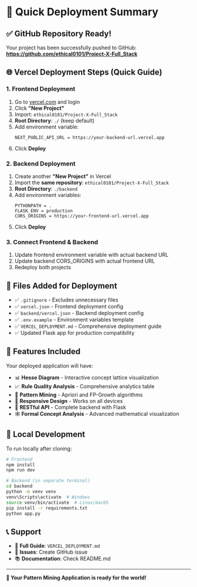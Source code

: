 # 🚀 Quick Deployment Summary

## ✅ GitHub Repository Ready!

Your project has been successfully pushed to GitHub:
**https://github.com/ethical0101/Project-X-Full_Stack**

## 🌐 Vercel Deployment Steps (Quick Guide)

### 1. Frontend Deployment
1. Go to [vercel.com](https://vercel.com) and login
2. Click **"New Project"**
3. Import: `ethical0101/Project-X-Full_Stack`
4. **Root Directory**: `./` (keep default)
5. Add environment variable:
   ```
   NEXT_PUBLIC_API_URL = https://your-backend-url.vercel.app
   ```
6. Click **Deploy**

### 2. Backend Deployment
1. Create another **"New Project"** in Vercel
2. Import the **same repository**: `ethical0101/Project-X-Full_Stack`
3. **Root Directory**: `./backend`
4. Add environment variables:
   ```
   PYTHONPATH = .
   FLASK_ENV = production
   CORS_ORIGINS = https://your-frontend-url.vercel.app
   ```
5. Click **Deploy**

### 3. Connect Frontend & Backend
1. Update frontend environment variable with actual backend URL
2. Update backend CORS_ORIGINS with actual frontend URL
3. Redeploy both projects

## 📁 Files Added for Deployment

- ✅ `.gitignore` - Excludes unnecessary files
- ✅ `vercel.json` - Frontend deployment config
- ✅ `backend/vercel.json` - Backend deployment config
- ✅ `.env.example` - Environment variables template
- ✅ `VERCEL_DEPLOYMENT.md` - Comprehensive deployment guide
- ✅ Updated Flask app for production compatibility

## 🎯 Features Included

Your deployed application will have:

- 📊 **Hesse Diagram** - Interactive concept lattice visualization
- 📈 **Rule Quality Analysis** - Comprehensive analytics table
- 🔄 **Pattern Mining** - Apriori and FP-Growth algorithms
- 📱 **Responsive Design** - Works on all devices
- 🔗 **RESTful API** - Complete backend with Flask
- 🕸️ **Formal Concept Analysis** - Advanced mathematical visualization

## 🔧 Local Development

To run locally after cloning:

```bash
# Frontend
npm install
npm run dev

# Backend (in separate terminal)
cd backend
python -m venv venv
venv\Scripts\activate  # Windows
source venv/bin/activate  # Linux/macOS
pip install -r requirements.txt
python app.py
```

## 📞 Support

- 📖 **Full Guide**: `VERCEL_DEPLOYMENT.md`
- 🐛 **Issues**: Create GitHub issue
- 📚 **Documentation**: Check README.md

---

**🎉 Your Pattern Mining Application is ready for the world!**